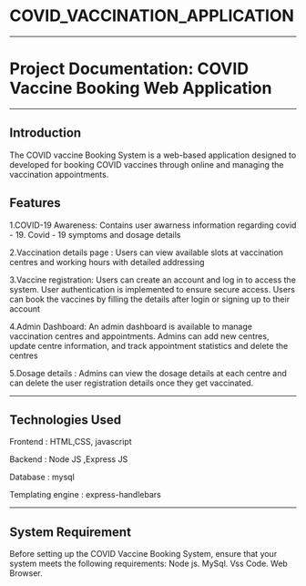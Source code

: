 # COVID_VACCINATION_APPLICATION
----------------------------------------------------------------------------------------------------------------------------------------------------------------------------------
# Project Documentation: COVID Vaccine Booking Web Application
----------------------------------------------------------------------------------------------------------------------------------------------------------------------------------
 
 Introduction
 ---------------------------------------------------------------------------------------------------------------------------------------------------------------------------------
  
  The COVID vaccine Booking System is a web-based application designed to developed for booking COVID vaccines through online and managing the vaccination appointments.
  
 Features
  ---------------------------------------------------------------------------------------------------------------------------------------------------------------------------------
  1.COVID-19 Awareness:
        Contains user awarness information regarding covid - 19.
        Covid - 19 symptoms and dosage details
        
  2.Vaccination details page : 
        Users can view available slots at vaccination centres and working hours with  detailed addressing
        
  3.Vaccine registration:
         Users can create an account and log in to access the system.
         User authentication is implemented to ensure secure access.
         Users can book the vaccines by filling the details after login or signing up  to their account
         
  4.Admin Dashboard:
         An admin dashboard is available to manage vaccination centres and  appointments.
         Admins can add new centres, update centre information, and track appointment statistics and delete the centres
         
  5.Dosage details :
         Admins can view the dosage details at each centre and can delete the user registration details once they get vaccinated.

-----------------------------------------------------------------------------------------------------------------------------------------------------------------------------------
 Technologies Used
------------------------------------------------------------------------------------------------------------------------------------------------------------------------------------
Frontend : HTML,CSS, javascript

Backend : Node JS ,Express JS 

Database : mysql 

Templating engine : express-handlebars

-----------------------------------------------------------------------------------------------------------------------------------------------------------------------------------
System Requirement
-----------------------------------------------------------------------------------------------------------------------------------------------------------------------------------
Before setting up the COVID Vaccine Booking System, ensure that your system meets the following requirements:
    Node js.
    MySql.
    Vss Code.
    Web Browser.
    
 
    
         
         
         
         
         

